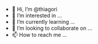 - 👋 Hi, I’m @thiagori
- 👀 I’m interested in ...
- 🌱 I’m currently learning ...
- 💞️ I’m looking to collaborate on ...
- 📫 How to reach me ...

<!---
thiagori/thiagori is a ✨ special ✨ repository because its `README.md` (this file) appears on your GitHub profile.
You can click the Preview link to take a look at your changes.
--->
